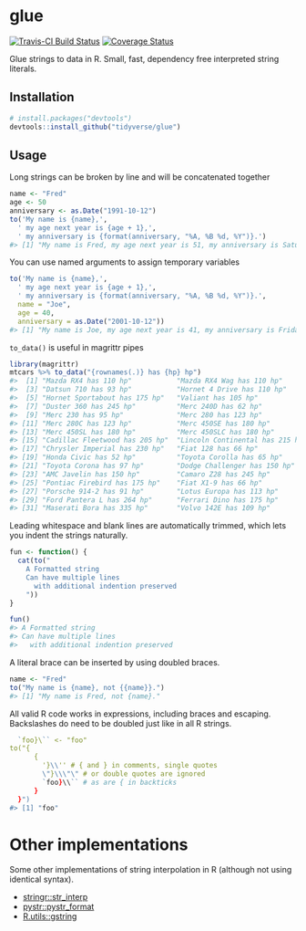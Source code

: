 
<!-- README.md is generated from README.Rmd. Please edit that file -->
glue
====

[![Travis-CI Build Status](https://travis-ci.org/tidyverse/glue.svg?branch=master)](https://travis-ci.org/tidyverse/glue) [![Coverage Status](https://img.shields.io/codecov/c/github/tidyverse/glue/master.svg)](https://codecov.io/github/tidyverse/glue?branch=master)

Glue strings to data in R. Small, fast, dependency free interpreted string literals.

Installation
------------

``` r
# install.packages("devtools")
devtools::install_github("tidyverse/glue")
```

Usage
-----

Long strings can be broken by line and will be concatenated together

``` r
name <- "Fred"
age <- 50
anniversary <- as.Date("1991-10-12")
to('My name is {name},',
  ' my age next year is {age + 1},',
  ' my anniversary is {format(anniversary, "%A, %B %d, %Y")}.')
#> [1] "My name is Fred, my age next year is 51, my anniversary is Saturday, October 12, 1991."
```

You can use named arguments to assign temporary variables

``` r
to('My name is {name},',
  ' my age next year is {age + 1},',
  ' my anniversary is {format(anniversary, "%A, %B %d, %Y")}.',
  name = "Joe",
  age = 40,
  anniversary = as.Date("2001-10-12"))
#> [1] "My name is Joe, my age next year is 41, my anniversary is Friday, October 12, 2001."
```

`to_data()` is useful in magrittr pipes

``` r
library(magrittr)
mtcars %>% to_data("{rownames(.)} has {hp} hp")
#>  [1] "Mazda RX4 has 110 hp"           "Mazda RX4 Wag has 110 hp"      
#>  [3] "Datsun 710 has 93 hp"           "Hornet 4 Drive has 110 hp"     
#>  [5] "Hornet Sportabout has 175 hp"   "Valiant has 105 hp"            
#>  [7] "Duster 360 has 245 hp"          "Merc 240D has 62 hp"           
#>  [9] "Merc 230 has 95 hp"             "Merc 280 has 123 hp"           
#> [11] "Merc 280C has 123 hp"           "Merc 450SE has 180 hp"         
#> [13] "Merc 450SL has 180 hp"          "Merc 450SLC has 180 hp"        
#> [15] "Cadillac Fleetwood has 205 hp"  "Lincoln Continental has 215 hp"
#> [17] "Chrysler Imperial has 230 hp"   "Fiat 128 has 66 hp"            
#> [19] "Honda Civic has 52 hp"          "Toyota Corolla has 65 hp"      
#> [21] "Toyota Corona has 97 hp"        "Dodge Challenger has 150 hp"   
#> [23] "AMC Javelin has 150 hp"         "Camaro Z28 has 245 hp"         
#> [25] "Pontiac Firebird has 175 hp"    "Fiat X1-9 has 66 hp"           
#> [27] "Porsche 914-2 has 91 hp"        "Lotus Europa has 113 hp"       
#> [29] "Ford Pantera L has 264 hp"      "Ferrari Dino has 175 hp"       
#> [31] "Maserati Bora has 335 hp"       "Volvo 142E has 109 hp"
```

Leading whitespace and blank lines are automatically trimmed, which lets you indent the strings naturally.

``` r
fun <- function() {
  cat(to("
    A Formatted string
    Can have multiple lines
      with additional indention preserved
    "))
}

fun()
#> A Formatted string
#> Can have multiple lines
#>   with additional indention preserved
```

A literal brace can be inserted by using doubled braces.

``` r
name <- "Fred"
to("My name is {name}, not {{name}}.")
#> [1] "My name is Fred, not {name}."
```

All valid R code works in expressions, including braces and escaping. Backslashes do need to be doubled just like in all R strings.

``` r
  `foo}\`` <- "foo"
to("{
      {
        '}\\'' # { and } in comments, single quotes
        \"}\\\"\" # or double quotes are ignored
        `foo}\\`` # as are { in backticks
      }
  }")
#> [1] "foo"
```

Other implementations
=====================

Some other implementations of string interpolation in R (although not using identical syntax).

-   [stringr::str\_interp](http://stringr.tidyverse.org/reference/str_interp.html)
-   [pystr::pystr\_format](https://cran.r-project.org/package=pystr)
-   [R.utils::gstring](https://cran.r-project.org/package=R.utils)
